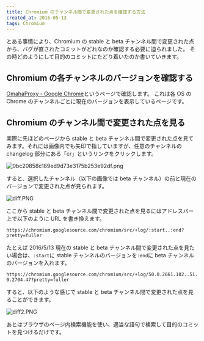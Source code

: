 ```yaml
---
title: Chromium のチャンネル間で変更された点を確認する方法
created_at: 2016-05-13
tags: Chromium
---
```


とある事情により、Chromium の stable と beta チャンネル間で変更された点から、バグが直されたコミットがどれなのか確認する必要に迫られました。
その時どのようにして目的のコミットにたどり着いたのか書いていきます。

## Chromium の各チャンネルのバージョンを確認する

[OmahaProxy - Google Chrome](https://omahaproxy.appspot.com/)というページで確認します。
これは各 OS の Chrome のチャンネルごとに現在のバージョンを表示しているページです。

## Chromium のチャンネル間で変更された点を見る

実際に先ほどのページから stable と beta チャンネル間で変更された点を見てみます。それには画像内でも矢印で指していますが、任意のチャンネルの changelog 部分にある「cr」というリンクをクリックします。

![0bc20858c189ed9d73e3175b253e92df.png](https://qiita-image-store.s3.amazonaws.com/0/7958/a87734fc-be6c-d1ae-ae6c-06a7acd13117.png)

すると、選択したチャンネル（以下の画像では beta チャンネル）の前と現在のバージョンで変更された点が見られます。

![diff.PNG](https://qiita-image-store.s3.amazonaws.com/0/7958/0c09b81d-6aa3-5360-3b90-1d0131f19bb8.png)

ここから stable と beta チャンネル間で変更された点を見るにはアドレスバー上で以下のように URL を書き換えます。

`https://chromium.googlesource.com/chromium/src/+log/:start..:end?pretty=fuller`

たとえば 2016/5/13 現在の stable と beta チャンネル間で変更された点を見たい場合は、`:start`に stable チャンネルのバージョンを`:end`に beta チャンネルのバージョンを入れます。

`https://chromium.googlesource.com/chromium/src/+log/50.0.2661.102..51.0.2704.47?pretty=fuller`

すると、以下のような感じで stable と beta チャンネル間で変更された点を見ることができます。

![diff2.PNG](https://qiita-image-store.s3.amazonaws.com/0/7958/801d9e54-6890-c953-4bc9-c27bbb0b54be.png)

あとはブラウザのページ内検索機能を使い、適当な語句で検索して目的のコミットを見つけるだけです。
